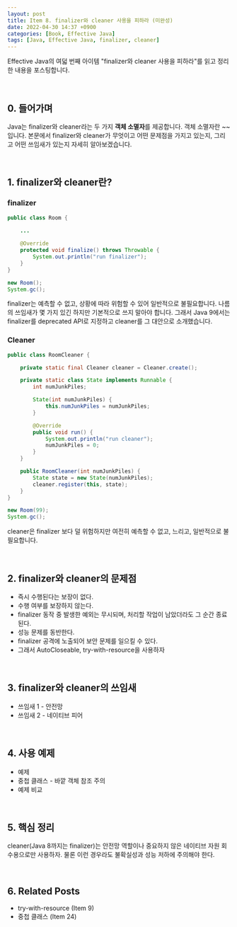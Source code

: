 ```yaml
---
layout: post
title: Item 8. finalizer와 cleaner 사용을 피하라 (미완성)
date: 2022-04-30 14:37 +0900
categories: [Book, Effective Java]
tags: [Java, Effective Java, finalizer, cleaner]
---
```




Effective Java의 여덟 번째 아이템 "finalizer와 cleaner 사용을 피하라"를 읽고 정리한 내용을 포스팅합니다.

<br>

## 0. 들어가며

Java는 finalizer와 cleaner라는 두 가지 **객체 소멸자**를 제공합니다. 객체 소멸자란 ~~입니다. 본문에서 finalizer와 cleaner가 무엇이고 어떤 문제점을 가지고 있는지, 그리고 어떤 쓰임새가 있는지 자세히 알아보겠습니다. 



<br>

## 1. finalizer와 cleaner란?



### finalizer

```java
public class Room {
  
    ...

    @Override
    protected void finalize() throws Throwable {
        System.out.println("run finalizer");
    }
}
```



```java
new Room();
System.gc();
```



finalizer는 예측할 수 없고, 상황에 따라 위험할 수 있어 일반적으로 불필요합니다. 나름의 쓰임새가 몇 가지 있긴 하지만 기본적으로 쓰지 말아야 합니다. 그래서 Java 9에서는 finalizer를 deprecated API로 지정하고 cleaner를 그 대안으로 소개했습니다. 



### Cleaner

```java
public class RoomCleaner {

    private static final Cleaner cleaner = Cleaner.create();

    private static class State implements Runnable {
        int numJunkPiles;

        State(int numJunkPiles) {
            this.numJunkPiles = numJunkPiles;
        }

        @Override
        public void run() {
            System.out.println("run cleaner");
            numJunkPiles = 0;
        }
    }

    public RoomCleaner(int numJunkPiles) {
        State state = new State(numJunkPiles);
        cleaner.register(this, state);
    }
}
```



```java
new Room(99);
System.gc();
```



cleaner은 finalizer 보다 덜 위험하지만 여전히 예측할 수 없고, 느리고, 일반적으로 불필요합니다.

<br>

## 2. finalizer와 cleaner의 문제점

- 즉시 수행된다는 보장이 없다.
- 수행 여부를 보장하지 않는다.
- finalizer 동작 중 발생한 예외는 무시되며, 처리할 작업이 남았더라도 그 순간 종료된다.
- 성능 문제를 동반한다.
- finalizer 공격에 노출되어 보안 문제를 일으킬 수 있다.
- 그래서 AutoCloseable, try-with-resource을 사용하자

<br>

## 3. finalizer와 cleaner의 쓰임새

- 쓰임새 1 - 안전망
- 쓰임새 2 - 네이티브 피어



<br>

## 4. 사용 예제

- 예제
- 중첩 클래스 - 바깥 객체 참조 주의
- 예제 비교



<br>

## 5. 핵심 정리

cleaner(Java 8까지는 finalizer)는 안전망 역할이나 중요하지 않은 네이티브 자원 회수용으로만 사용하자. 물론 이런 경우라도 불확실성과 성능 저하에 주의해야 한다.

<br>

## 6. Related Posts

- try-with-resource (Item 9)
- 중첩 클래스 (Item 24)
